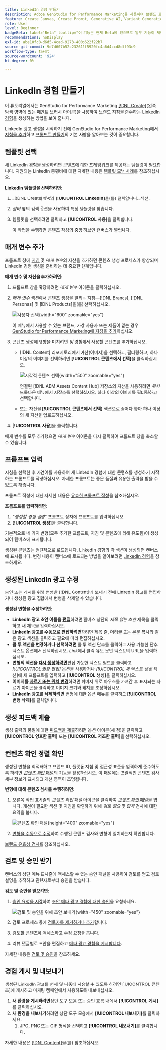 ```yaml
---
title: LinkedIn 경험 만들기
description: Adobe GenStudio for Performance Marketing을 사용하여 브랜드 호환 LinkedIn 경험을 만드는 방법을 알아봅니다.
feature: Create Canvas, Create Prompt, Generative AI, Variant Generation, Content Generation
role: User
level: Beginner
badgeBeta: label="Beta" tooltip="이 기능은 현재 Beta에 있으므로 일부 기능이 제한되거나 변경될 수 있습니다."
recommendations: noDisplay
exl-id: abe10fc8-d6d5-4cad-9273-400b622f22b7
source-git-commit: 9d7d607b52c232612f5920fc4a6d4ccd8dff93c9
workflow-type: tm+mt
source-wordcount: '924'
ht-degree: 0%

---
```


# LinkedIn 경험 만들기

이 튜토리얼에서는 GenStudio for Performance Marketing [[!DNL Create]](/help/user-guide/create/overview.md)(왼쪽 탐색 영역에 있는 페인트 브러시 아이콘)을 사용하여 브랜드 지침을 준수하는 [LinkedIn 경험](/help/user-guide/create/meta-experiences.md)을 생성하는 방법을 보여 줍니다.

LinkedIn 광고 생성을 시작하기 전에 GenStudio for Performance Marketing에서 [지침을 추가](/help/user-guide/guidelines/add-guidelines.md)하고 [프롬프트 만들기](/help/user-guide/effective-prompts.md)의 기본 사항을 알아보는 것이 중요합니다.

## 템플릿 선택

새 LinkedIn 경험을 생성하려면 콘텐츠에 대한 프레임워크를 제공하는 템플릿이 필요합니다. 지원되는 LinkedIn 종횡비에 대한 자세한 내용은 [템플릿 모범 사례](/help/user-guide/content/best-practices-for-templates.md#follow-channel-specific-template-guidelines)를 참조하십시오.

**LinkedIn 템플릿을 선택하려면**:

1. _[!DNL Create]_에서_&#x200B;의 **[!UICONTROL LinkedIn]**&#x200B;을(를) 클릭합니다._섹션.
1. _필터_ 옆의 검색 옵션을 사용하여 특정 템플릿을 찾습니다.
1. 템플릿을 선택하려면 클릭하고 **[!UICONTROL 사용]**&#x200B;을 클릭합니다.

   이 작업을 수행하면 콘텐츠 작성의 중앙 허브인 캔버스가 열립니다.

## 매개 변수 추가

프롬프트 창에 [지침](/help/user-guide/guidelines/overview.md) 및 _매개 변수_&#x200B;의 자산을 추가하면 콘텐츠 생성 프로세스가 향상되며 LinkedIn 경험 생성을 준비하는 데 중요한 단계입니다.

**매개 변수 및 자산을 추가하려면**:

1. 프롬프트 창을 확장하려면 _매개 변수_ 아이콘을 클릭하십시오.
1. _매개 변수_ 섹션에서 콘텐츠 생성을 알리는 지침—[!DNL Brands], [!DNL Personas] 및 [!DNL Products]을(를) 선택하십시오.

   ![사용자 선택](/help/assets/persona-select.png){width="600" zoomable="yes"}

   이 메뉴에서 사용할 수 있는 브랜드, 가상 사용자 또는 제품이 없는 경우 [GenStudio for Performance Marketing에 지침을 추가](/help/user-guide/guidelines/add-guidelines.md)하십시오.

1. 콘텐츠 생성에 영향을 미치려면 *및* 경험에서 사용할 콘텐츠를 추가하십시오.
   * [!DNL Content] 리포지토리에서 자산(이미지)을 선택하고, 필터링하고, 하나 이상의 이미지를 선택하려면 **[!UICONTROL 콘텐츠에서 선택]**&#x200B;을 클릭하십시오.

     ![시각적 콘텐츠 선택](/help/assets/content-select-meta.png){width="500" zoomable="yes"}

     연결된 [!DNL AEM Assets Content Hub] 저장소의 자산을 사용하려면 _위치_ 드롭다운 메뉴에서 저장소를 선택하십시오. 하나 이상의 이미지를 필터링하고 선택합니다.

   * 또는 자산을 **[!UICONTROL 콘텐츠에서 선택]** 섹션으로 끌어다 놓아 하나 이상의 새 자산을 업로드하십시오.
1. **[!UICONTROL 사용]**&#x200B;을 클릭합니다.

매개 변수를 모두 추가했으면 _매개 변수_ 아이콘을 다시 클릭하여 프롬프트 창을 축소할 수 있습니다.

## 프롬프트 입력

지침을 선택한 후 자연어를 사용하여 새 LinkedIn 경험에 대한 콘텐츠를 생성하기 시작하는 프롬프트를 작성하십시오. 자세한 프롬프트는 좋은 품질과 유용한 출력을 받을 수 있도록 해줍니다.

프롬프트 작성에 대한 자세한 내용은 [유효한 프롬프트 작성](/help/user-guide/effective-prompts.md)을 참조하십시오.

**프롬프트를 입력하려면**:

1. _&quot;생성할 경험 설명&quot;_ 프롬프트 상자에 프롬프트를 입력하십시오.
1. **[!UICONTROL 생성]**&#x200B;을 클릭합니다.

기본적으로 네 가지 변형(모두 추가한 프롬프트, 지침 및 콘텐츠에 의해 유도됨)이 생성되어 캔버스에 표시됩니다.

생성된 콘텐츠는 점진적으로 로드됩니다. LinkedIn 경험의 각 섹션이 생성되면 캔버스에 표시됩니다. 변경 내용이 캔버스에 로드되는 방법을 알아보려면 [LinkedIn 경험](/help/user-guide/create/linkedin-experiences.md#progressive-loading)을 참조하세요.

## 생성된 LinkedIn 광고 수정

승인 또는 게시를 위해 변형을 [!DNL Content]에 보내기 전에 LinkedIn 광고를 편집하거나 생성된 광고 집합에서 변형을 삭제할 수 있습니다.

**생성된 변형을 수정하려면**:

* **LinkedIn 광고 초안 이름을 [편집](/help/user-guide/create/manage-variants.md#change-draft-name)**&#x200B;하려면 캔버스 상단의 _제목 없는 초안_ 제목을 클릭하고 새 제목을 입력하십시오.
* **LinkedIn 광고를 수동으로 편집하려면[](/help/user-guide/create/manage-variants.md#manually-edit-text)**&#x200B;하려면 제목 줄, 머리글 또는 본문 복사와 같은 광고 섹션을 클릭하고 필요에 따라 편집하십시오.
* **콜 투 액션을 변경하거나 선택하려면** 콜 투 액션 단추를 클릭하고 사용 가능한 단추 텍스트 옵션에서 선택하십시오. _Link_&#x200B;에서 클릭 유도 문안 텍스트의 URL을 입력하십시오.
* **변형의 섹션을 [다시 생성하려면](/help/user-guide/create/manage-variants.md#re-generate-sections)**&#x200B;편집 가능한 텍스트 필드를 클릭하고 _[!UICONTROL 권장 편집]_ 옵션을 사용하거나 _[!UICONTROL 새 텍스트 생성_ 섹션]에 새 프롬프트를 입력하고 **[!UICONTROL 생성]**&#x200B;을 클릭하십시오.
* **이미지를 [자르기 또는 위치 변경](/help/user-guide/create/manage-variants.md#crop-assets)**&#x200B;하려면 이미지 위로 마우스를 가져간 후 표시되는 자르기 아이콘을 클릭하고 이미지 크기와 배치를 조정하십시오.
* **LinkedIn 광고를 [삭제하려면](/help/user-guide/create/manage-variants.md#delete-variant)** 변형에 대한 옵션 메뉴를 클릭하고 **[!UICONTROL 변형 삭제]**&#x200B;를 클릭합니다.

## 생성 피드백 제출

생성 출력의 품질에 대한 [피드백을 제출](/help/user-guide/create/manage-variants.md#generation-feedback)하려면 옵션 아이콘(세 점)을 클릭하고 **[!UICONTROL 양호한 출력]** 또는 **[!UICONTROL 저조한 출력]**&#x200B;을 선택하십시오.

## 컨텐츠 확인 정렬 확인

생성된 변형을 최적화하고 브랜드 ID, 플랫폼 지침 및 접근성 표준을 엄격하게 준수하도록 하려면 [_콘텐츠 확인_ 패널](/help/user-guide/guidelines/brand-validation.md#content-check-panel)의 기능을 활용하십시오. 이 패널에는 포괄적인 콘텐츠 검사 세부 정보가 표시되고 개선 영역이 조명됩니다.

**변형에 대해 콘텐츠 검사를 수행하려면**:

1. 오른쪽 작업 표시줄의 _콘텐츠 확인_ 패널 아이콘을 클릭하여 [_콘텐츠 확인_ 패널](/help/user-guide/guidelines/brand-validation.md#content-check-panel)을 엽니다. 개선이 필요한 섹션 및 지침을 확인하기 위해 *검토 필요* 및 *합격* 검사에 대한 요약을 봅니다.

   ![_콘텐츠 확인_ 패널](/help/assets/content-check-panel.png){height="400" zoomable="yes"}

1. [변형을 수동으로 수정](#revise-generated-variants)하여 수행된 콘텐츠 검사와 변형이 일치하는지 확인합니다.

[브랜드 유효성 검사](/help/user-guide/guidelines/brand-validation.md)를 참조하십시오.

## 검토 및 승인 받기

캔버스의 상단 메뉴 표시줄에 액세스할 수 있는 승인 패널을 사용하여 검토를 얻고 검토 설명을 추적하고 관련자로부터 승인을 받습니다.

**검토 및 승인을 얻으려면**:

1. [승인 요청을 시작](/help/user-guide/approvals/request-review.md)하여 [초안 메타 광고 경험에 대한 승인](/help/user-guide/approvals/approve-content.md)을 요청하세요.

   ![검토 및 승인을 위해 초안 보내기](/help/assets/send-approval-meta.png){width="450" zoomable="yes"}

1. 검토 프로세스 중에 [검토자를 제거하거나 추가](/help/user-guide/approvals/review-and-edit.md#manage-approvals)합니다.
1. [검토할 콘텐츠에 액세스](/help/user-guide/approvals/review-and-edit.md#access-content-for-review)하고 수정 요청을 봅니다.
1. 리뷰 댓글별로 초안을 편집하고 [메타 광고 경험을 게시합니다](#publish-and-export-experience).

자세한 내용은 [검토 및 승인](/help/user-guide/approvals/overview.md)을 참조하세요.

## 경험 게시 및 내보내기

생성된 LinkedIn 광고를 현재 및 나중에 사용할 수 있도록 하려면 [!UICONTROL 콘텐츠]에 게시하고 마케팅 캠페인에서 사용하도록 내보내십시오.

1. **새 환경을 게시하려면**&#x200B;상단 도구 모음 또는 승인 흐름 내에서 **[!UICONTROL 게시]**&#x200B;를 클릭하십시오.
1. **새 환경을 내보내기**&#x200B;하려면 상단 도구 모음에서 **[!UICONTROL 내보내기]**&#x200B;를 클릭하세요.
   1. JPG, PNG 또는 GIF 형식을 선택하고 **[!UICONTROL 내보내기]**&#x200B;를 클릭합니다.

자세한 내용은 [[!DNL Content]](/help/user-guide/content/overview.md#search-and-find-approved-content)을(를) 참조하십시오.
